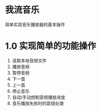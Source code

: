 # 我流音乐
简单实现音乐播放器的基本操作

# 1.0 实现简单的功能操作

1. 读取本地音频文件
2. 播放音频
3. 暂停音频
4. 下一首
5. 上一首
6. 停止音乐
7. 自动/手动控制音频播放进度
8. 音乐播放失败时的容错处理
